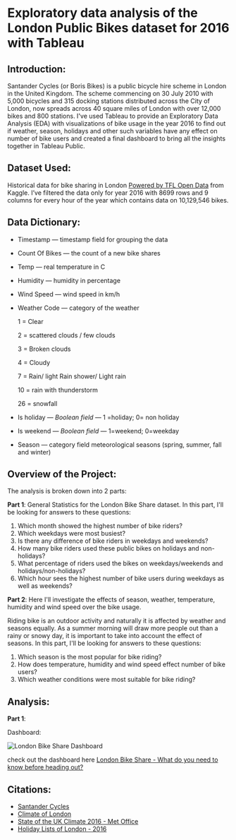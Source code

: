 # Exploratory data analysis of the London Public Bikes dataset for 2016 with Tableau
## Introduction:
Santander Cycles (or Boris Bikes) is a public bicycle hire scheme in London in the United Kingdom. The scheme commencing on 30 July 2010 with 5,000 bicycles and 315 docking stations distributed across the City of London, now spreads across 40 square miles of London with over 12,000 bikes and 800 stations. I've used Tableau to provide an Exploratory Data Analysis (EDA) with visualizations of bike usage in the year 2016 to find out if weather, season, holidays and other such variables have any effect on number of bike users and created a final dashboard to bring all the insights together in Tableau Public.

## Dataset Used: 
Historical data for bike sharing in London [Powered by TFL Open Data](https://www.kaggle.com/datasets/hmav) from Kaggle. I’ve filtered the data only for year 2016 with 8699 rows and 9 columns for every hour of the year which contains data on 10,129,546 bikes.

## Data Dictionary:

* Timestamp — timestamp field for grouping the data

* Count Of Bikes — the count of a new bike shares

* Temp — real temperature in C

* Humidity — humidity in percentage

* Wind Speed — wind speed in km/h

* Weather Code — category of the weather

    1 = Clear
  
    2 = scattered clouds / few clouds
  
    3 = Broken clouds
  
    4 = Cloudy
  
    7 = Rain/ light Rain shower/ Light rain
  
    10 = rain with thunderstorm
  
    26 = snowfall

* Is holiday — *Boolean field* — 1 =holiday; 0= non holiday

* Is weekend — *Boolean field* — 1=weekend; 0=weekday

* Season — category field meteorological seasons (spring, summer, fall and winter)

## Overview of the Project:

The analysis is broken down into 2 parts:

**Part 1**: General Statistics for the London Bike Share dataset. In this part, I'll be looking for answers to these questions:

1. Which month showed the highest number of bike riders?
2. Which weekdays were most busiest?
3. Is there any difference of bike riders in weekdays and weekends?
4. How many bike riders used these public bikes on holidays and non-holidays?
5. What percentage of riders used the bikes on weekdays/weekends and holidays/non-holidays?
6. Which hour sees the highest number of bike users during weekdays as well as weekends?

**Part 2**: Here I'll investigate the effects of season, weather, temperature, humidity and wind speed over the bike usage.

Riding bike is an outdoor activity and naturally it is affected by weather and seasons equally. As a summer morning will draw more people out than a rainy or snowy day, it is important to take into account the effect of seasons. In this part, I'll be looking for answers to these questions:

1. Which season is the most popular for bike riding?
2. How does temperature, humidity and wind speed effect number of bike users?
3. Which weather conditions were most suitable for bike riding?

## Analysis:

**Part 1**:




Dashboard:

![London Bike Share Dashboard](https://github.com/Arpita-deb/London_Bike_Share_Tableau_EDA/assets/139372731/6d40fa25-c5f6-40e6-8802-a8de7fa26681)

check out the dashboard here [London Bike Share - What do you need to know before heading out?](https://public.tableau.com/views/LondonBikeShare_16917538190290/Dashboard4?:language=en-US&:display_count=n&:origin=viz_share_link)

## Citations:

* [Santander Cycles](https://en.wikipedia.org/wiki/Santander_Cycles)
* [Climate of London](https://en.wikipedia.org/wiki/Climate_of_London)
* [State of the UK Climate 2016 - Met Office](https://www.metoffice.gov.uk/about-us/press-office/news/weather-and-climate/2017/state-of-the-uk-climate-report-2016)
* [Holiday Lists of London - 2016](https://www.timeanddate.com/holidays/uk/2016)

